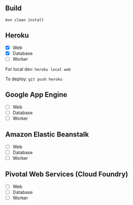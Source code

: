 ## Build

`mvn clean install`

## Heroku

- [X] Web
- [X] Database
- [ ] Worker

For local dev:
`heroku local web`

To deploy:
`git push heroku`


## Google App Engine

- [ ] Web
- [ ] Database
- [ ] Worker

## Amazon Elastic Beanstalk

- [ ] Web
- [ ] Database
- [ ] Worker

## Pivotal Web Services (Cloud Foundry)

- [ ] Web
- [ ] Database
- [ ] Worker
